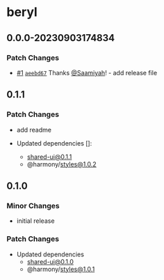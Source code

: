 # beryl

## 0.0.0-20230903174834

### Patch Changes

- [#1](https://github.com/JordanBienvenue/harmony-pnpm-mono/pull/1) [`aeebd67`](https://github.com/JordanBienvenue/harmony-pnpm-mono/commit/aeebd67b3fbe6cb55f062b980eb3afd400a1b461) Thanks [@Saamiyah](https://github.com/Saamiyah)! - add release file

## 0.1.1

### Patch Changes

- add readme

- Updated dependencies []:
  - shared-ui@0.1.1
  - @harmony/styles@1.0.2

## 0.1.0

### Minor Changes

- initial release

### Patch Changes

- Updated dependencies
  - shared-ui@0.1.0
  - @harmony/styles@1.0.1
